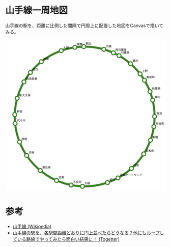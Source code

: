 # 山手線一周地図

山手線の駅を、距離に比例した間隔で円周上に配置した地図をCanvasで描いてみる。

![screenshot](https://github.com/ryousei/yamanote/blob/screenshots/yamanote.png)

# 参考
- [山手線 (Wikipedia)](https://ja.wikipedia.org/wiki/%E5%B1%B1%E6%89%8B%E7%B7%9A)
- [山手線の駅を、各駅間距離どおりに円上並べたらどうなる？他にもループしている路線でやってみたら面白い結果に！ (Togetter)](https://togetter.com/li/1147992)

